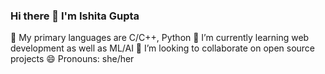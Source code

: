 ### Hi there 👋 I'm Ishita Gupta

🔭 My primary languages are C/C++, Python
🌱 I’m currently learning web development as well as ML/AI
👯 I’m looking to collaborate on open source projects
😄 Pronouns: she/her

<!--
**ishitagupta2702/ishitagupta2702** is a ✨ _special_ ✨ repository because its `README.md` (this file) appears on your GitHub profile.

Here are some ideas to get you started:

- 🔭 I’m currently working on ...
- 🌱 I’m currently learning web development as well as ML/AI
- 👯 I’m looking to collaborate on open source projects
- 🤔 I’m looking for help with ...
- 💬 Ask me about ...
- 📫 How to reach me: ...
- 😄 Pronouns: she/her
- ⚡ Fun fact: ...
-->
